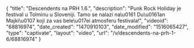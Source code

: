 {
    "title": "Descendents na PRH 1.6.",
    "description": "Punk Rock Holiday je festival u Tolminu u Sloveniji. Tamo se nalazi na\u0161 Du\u0161an Majki\u0107 koji za vas bele\u017ei atmosferu festivala!",
    "videoid": "68816974",
    "date_created": "1470910103",
    "date_modified": "1516065427",
    "type": "captivate",
    "layout": "video",
    "url": "\/v\/descendents-na-prh-1-6\/68816974"
}